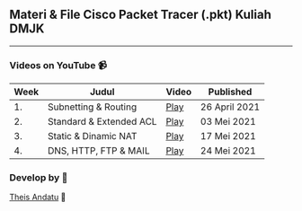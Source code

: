 ## Materi & File Cisco Packet Tracer (.pkt) Kuliah DMJK
-----
### Videos on YouTube 📹
| Week | Judul | Video | Published |
|---|---|---|---|
| 1. | Subnetting & Routing | [Play](https://youtu.be/US753WWB8Qs) | 26 April 2021
| 2. | Standard & Extended ACL | [Play](https://youtu.be/78JLpJwtGAI) | 03  Mei 2021
| 3. | Static & Dinamic NAT | [Play](https://youtu.be/LtlIaNhSTf8) | 17 Mei 2021
| 4. | DNS, HTTP, FTP & MAIL | [Play](https://youtu.be/UYeuJaQIGvY) | 24 Mei 2021

### Develop by 📝
[Theis Andatu](https://theisandatu.com) 🚀

